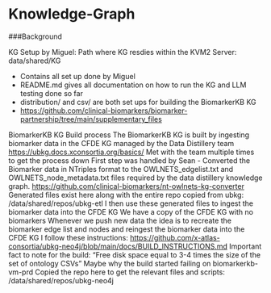 # Knowledge-Graph

###Background

KG Setup by Miguel:
Path where KG resdies within the KVM2 Server: data/shared/KG
- Contains all set up done by Miguel
- README.md gives all documentation on how to run the KG and LLM testing done so far
- distribution/ and csv/ are both set ups for building the BiomarkerKB KG
- https://github.com/clinical-biomarkers/biomarker-partnership/tree/main/supplementary_files 


BiomarkerKB KG Build process
The BiomarkerKB KG is built by ingesting biomarker data in the CFDE KG managed by the Data Distillery team
https://ubkg.docs.xconsortia.org/basics/ 
Met with the team multiple times to get the process down
First step was handled by Sean - Converted the Biomarker data in NTriples format to the OWLNETS_edgelist.txt and OWLNETS_node_metadata.txt files required by the data distillery knowledge graph.
https://github.com/clinical-biomarkers/nt-owlnets-kg-converter 
Generated files exist here along with the entire repo copied from ubkg: /data/shared/repos/ubkg-etl
I then use these generated files to ingest the biomarker data into the CFDE KG
We have a copy of the CFDE KG with no biomarkers
Whenever we push new data the idea is to recreate the biomarker edge list and nodes and reingest the biomarker data into the CFDE KG
I follow these instructions: https://github.com/x-atlas-consortia/ubkg-neo4j/blob/main/docs/BUILD_INSTRUCTIONS.md
Important fact to note for the build: “Free disk space equal to 3-4 times the size of the set of ontology CSVs”
Maybe why the build started failing on biomarkerkb-vm-prd
Copied the repo here to get the relevant files and scripts: /data/shared/repos/ubkg-neo4j
